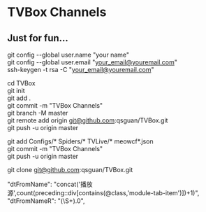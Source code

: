 # TVBox Channels
## Just for fun...

git config --global user.name "your name"  
git config --global user.email "your_email@youremail.com"  
ssh-keygen -t rsa -C "your_email@youremail.com"  

cd TVBox  
git init  
git add .  
git commit -m "TVBox Channels"  
git branch -M master  
git remote add origin git@github.com:qsguan/TVBox.git  
git push -u origin master  

git add Configs/* Spiders/* TVLive/* meowcf*.json  
git commit -m "TVBox Channels"  
git push -u origin master  

git clone git@github.com:qsguan/TVBox.git  


"dtFromName":   "concat('播放源',count(preceding::div[contains(@class,'module-tab-item')])+1)",
"dtFromNameR":  "(\\S+).0",
